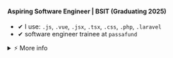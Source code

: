#### Aspiring Software Engineer | BSIT (Graduating 2025)

- ✔ I use: `.js`, `.vue`, `.jsx`, `.tsx`, `.css`, `.php`, `.laravel`
- ✔ software engineer trainee at `passafund`

<details>
<summary>   ⚡  More info</summary>
   <br />

- 🎓 **Education**: BS in Information Technology, graduating in 2025  

</details>
